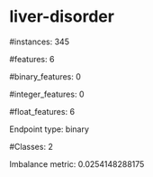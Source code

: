 # liver-disorder

#instances: 345

#features: 6

  #binary_features: 0

  #integer_features: 0

  #float_features: 6

Endpoint type: binary

#Classes: 2

Imbalance metric: 0.0254148288175

